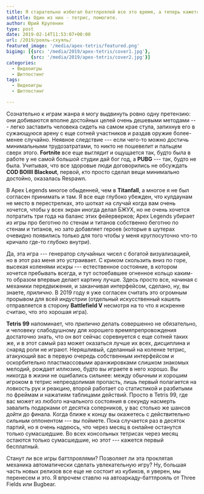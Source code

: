 ```yaml
---
title: Я старательно избегал баттлроялей все это время, а теперь кажется крепко подсел сразу на два.
subtitle: Один из них - тетрис, помогите.
author: Юрий Крупенин
type: post
date: 2019-02-14T11:53:07+00:00
url: /2019/рояль-схуяль/
featured_image: '/media/apex-tetris/featured.png'
bigimg: [{src: '/media/2019/apex-tetris/cover1.jpg'},
         {src: '/media/2019/apex-tetris/cover2.jpg'}]
categories:
  - Видеоигры
  - Шитпостинг
tags:
  - Видеоигры
  - Шитпостинг

---
```

Сознательно к играм жанра я могу выдвинуть ровно одну претензию: они добиваются вполне достойных целей очень дешевыми методами --- легко заставить человека сидеть на самом крае стула, запихнув его в сужающуюся арену с еще сотней участников и раздав оружие более-менее случайно. Неявное следствие --- если чего-то можно достичь минимальными трудозатратами, то никто не пошевелит и пальцем сверх этого. **Fortnite** все еще выглядит и ощущается так, будто была в работе у не самой большой студии дай бог год, а **PUBG** --- так, будто не была. Учитывая, что все здоровые люди договорились не обсуждать **COD BOIIII Blackout**, первой, кто просто сделал вещи минимально достойно, оказалась Respawn.

В Apex Legends многое обыденней, чем в **Titanfall**, а многое я не был согласен принимать и там. Я все еще глубоко убежден, что кулдаунам не место в перестрелках, это шоткат на случай когда вам очень хочется, чтобы у всех экран иногда делал БЖУХ, но не очень хочется потратить три года на баланс этих фейерверков; Apex Legends убирает из игры про беготню по стенам и титанов собственно беготню по стенам и титанов, но зато добавляет героев (которые в шутерах очевидно появились только для того чтобы у меня круглосуточно что-то кричало где-то глубоко внутри).

Да, эта игра --- генератор случайных чисел с богатой визуализацией, но в этот раз меня это устраивает. С криком скользить вниз по горе, высекая коленями искры --- естественное состояние, в котором хочется пребывать всегда, и тут остоебавшее огненное кольцо каким-то образом впервые делает картину лучше. Здесь просто все, начиная с механики передвижения, и заканчивая интерфейсом, сделано, ну, вы знаете, _прилично_. В 2019 году я уже согласен считать это огромным прорывом для всей индустрии (отдельный искусственный кашель отправляется в сторону **Battlefield V** несмотря на то что я искренне считаю, что это хорошая игра).

**Tetris 99** напоминает, что _прилично_ делать совершенно не обязательно, и человеку слабодушному для хорошего времяпрепровождения достаточно знать, что он вот сейчас соревнуется с еще сотней таких же, и в этот самый раз может оказаться лучше их всех, дисциплина и снаряд роли не играют. Неряшливый, сделанный на коленке тетрис, атакующий вас в первую очередь собственным интерфейсом и оскорбительно пластмассовыми аранжировками слишком знакомых мелодий, рождает иллюзию, будто вы играете в него хорошо. Вы никогда в жизни не ошибались сильнее: между обычным и хорошим игроком в тетрис непреодолимая пропасть, лишь первый полагается на ловкость рук и реакцию, второй работает со статистикой и разбитыми по фреймам и нажатиям таблицами действий. Просто в Tetris 99, где вас может из любого начального состояния в секунду насмерть завалить подарками от десятка соперников, у вас столько же шансов дойти до финала. Когда ближе к концу вы окажетесь с действительно сильным оппонентом --- вы поймете. Пока случается раз в десяток партий, но я очень надеюсь, что через месяц в онлайне останутся только сумасшедшие. Во всех консольных тетрисах через месяц остаются только сумасшедшие, но этот --- кажется первый бесплатный.  

Станут ли все игры баттлроялями? Позволяет ли эта проклятая механика автоматически сделать увлекательную игру? Ну, большая часть новых релизов все еще не состоит из кубиков, я уверен, мы перенесем и это. Я впрочем ставлю на автоаркаду-баттлрояль от Three Fields или Bugbear.
